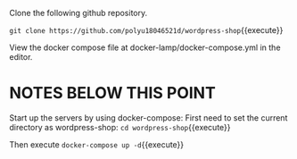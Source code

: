 
Clone the following github repository.

`git clone https://github.com/polyu18046521d/wordpress-shop`{{execute}}


View the docker compose file at docker-lamp/docker-compose.yml in the editor.


# NOTES BELOW THIS POINT


Start up the servers by using docker-compose:
First need to set the current directory as wordpress-shop:
 `cd wordpress-shop`{{execute}}

Then execute `docker-compose up -d`{{execute}}








